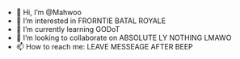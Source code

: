 - 👋 Hi, I’m @Mahwoo
- 👀 I’m interested in FRORNTIE BATAL ROYALE
- 🌱 I’m currently learning GODoT
- 💞️ I’m looking to collaborate on ABSOLUTE LY NOTHING LMAWO
- 📫 How to reach me: LEAVE MESSEAGE AFTER BEEP

<!---
Mahwoo/Mahwoo is a ✨ special ✨ repository because its `README.md` (this file) appears on your GitHub profile.
You can click the Preview link to take a look at your changes.
--->
